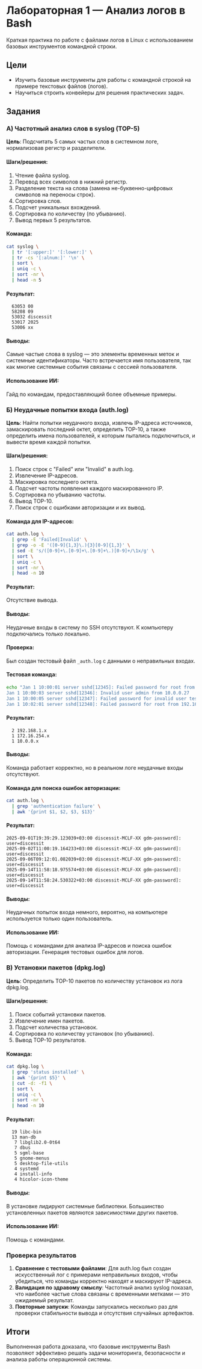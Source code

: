 # Лабораторная 1 — Анализ логов в Bash

Краткая практика по работе с файлами логов в Linux с использованием базовых инструментов командной строки.

## Цели

- Изучить базовые инструменты для работы с командной строкой на примере текстовых файлов (логов).
- Научиться строить конвейеры для решения практических задач.

## Задания

### А) Частотный анализ слов в syslog (TOP-5)

**Цель**: Подсчитать 5 самых частых слов в системном логе, нормализовав регистр и разделители.

#### Шаги/решения:

1. Чтение файла syslog.
2. Перевод всех символов в нижний регистр.
3. Разделение текста на слова (замена не-буквенно-цифровых символов на переносы строк).
4. Сортировка слов.
5. Подсчет уникальных вхождений.
6. Сортировка по количеству (по убыванию).
7. Вывод первых 5 результатов.

#### Команда:

```bash
cat syslog \
  | tr '[:upper:]' '[:lower:]' \
  | tr -cs '[:alnum:]' '\n' \
  | sort \
  | uniq -c \
  | sort -nr \
  | head -n 5
```

#### Результат:

```
  63053 00
  58208 09
  53032 discessit
  53017 2025
  53006 xx
```

#### Выводы:

Самые частые слова в syslog — это элементы временных меток и системные идентификаторы. Часто встречается имя пользователя, так как многие системные события связаны с сессией пользователя.

#### Использование ИИ:

Гайд по командам, предоставляющий более объемные примеры.

### Б) Неудачные попытки входа (auth.log)

**Цель**: Найти попытки неудачного входа, извлечь IP-адреса источников, замаскировать последний октет, определить TOP-10, а также определить имена пользователей, к которым пытались подключиться, и вывести время каждой попытки.

#### Шаги/решения:

1. Поиск строк с "Failed" или "Invalid" в auth.log.
2. Извлечение IP-адресов.
3. Маскировка последнего октета.
4. Подсчет частоты появления каждого маскированного IP.
5. Сортировка по убыванию частоты.
6. Вывод TOP-10.
7. Поиск строк с ошибками авторизации и их вывод.

#### Команда для IP-адресов:

```bash
cat auth.log \
  | grep -E 'Failed|Invalid' \
  | grep -o -E '([0-9]{1,3}\.){3}[0-9]{1,3}' \
  | sed -E 's/([0-9]+\.[0-9]+\.[0-9]+\.)[0-9]+/\1x/g' \
  | sort \
  | uniq -c \
  | sort -nr \
  | head -n 10
```

#### Результат:

Отсутствие вывода.

#### Выводы:

Неудачные входы в систему по SSH отсутствуют. К компьютеру подключались только локально.

#### Проверка:

Был создан тестовый файл `_auth.log` с данными о неправильных входах.

#### Тестовая команда:

```bash
echo "Jan 1 10:00:01 server sshd[12345]: Failed password for root from 192.168.1.15 port 22 ssh2
Jan 1 10:00:03 server sshd[12346]: Invalid user admin from 10.0.0.27
Jan 1 10:00:05 server sshd[12347]: Failed password for invalid user test from 172.16.254.3 port 22 ssh2
Jan 1 10:02:01 server sshd[12348]: Failed password for root from 192.168.1.15 port 22 ssh2" > test_auth.log
```

#### Результат:

```
  2 192.168.1.x
  1 172.16.254.x
  1 10.0.0.x
```

#### Выводы:

Команда работает корректно, но в реальном логе неудачные входы отсутствуют.

#### Команда для поиска ошибок авторизации:

```bash
cat auth.log \
  | grep 'authentication failure' \
  | awk '{print $1, $2, $3, $13}'
```

#### Результат:

```
2025-09-01T19:39:29.123039+03:00 discessit-MCLF-XX gdm-password]: user=discessit
2025-09-02T11:00:19.164233+03:00 discessit-MCLF-XX gdm-password]: user=discessit
2025-09-06T09:12:01.082039+03:00 discessit-MCLF-XX gdm-password]: user=discessit
2025-09-14T11:58:18.975574+03:00 discessit-MCLF-XX gdm-password]: user=discessit
2025-09-14T11:58:24.530322+03:00 discessit-MCLF-XX gdm-password]: user=discessit
```

#### Выводы:

Неудачных попыток входа немного, вероятно, на компьютере используется только один пользователь.

#### Использование ИИ:

Помощь с командами для анализа IP-адресов и поиска ошибок авторизации. Генерация тестовых ошибок для логов.

### В) Установки пакетов (dpkg.log)

**Цель**: Определить TOP-10 пакетов по количеству установок из лога dpkg.log.

#### Шаги/решения:

1. Поиск событий установки пакетов.
2. Извлечение имен пакетов.
3. Подсчет количества установок.
4. Сортировка по количеству установок (по убыванию).
5. Вывод TOP-10 результатов.

#### Команда:

```bash
cat dpkg.log \
  | grep 'status installed' \
  | awk '{print $5}' \
  | cut -d: -f1 \
  | sort \
  | uniq -c \
  | sort -nr \
  | head -n 10
```

#### Результат:

```
  19 libc-bin
  13 man-db
   7 libglib2.0-0t64
   7 dbus
   5 sgml-base
   5 gnome-menus
   5 desktop-file-utils
   4 systemd
   4 install-info
   4 hicolor-icon-theme
```

#### Выводы:

В установке лидируют системные библиотеки. Большинство установленных пакетов являются зависимостями других пакетов.

#### Использование ИИ:

Помощь с командами.

### Проверка результатов

1. **Сравнение с тестовыми файлами**: Для auth.log был создан искусственный лог с примерами неправильных входов, чтобы убедиться, что команды корректно находят и маскируют IP-адреса.
2. **Валидация по здравому смыслу**: Частотный анализ syslog показал, что наиболее частые слова связаны с временными метками — это ожидаемый результат.
3. **Повторные запуски**: Команды запускались несколько раз для проверки стабильности вывода и отсутствия случайных артефактов.

## Итоги

Выполненная работа доказала, что базовые инструменты Bash позволяют эффективно решать задачи мониторинга, безопасности и анализа работы операционной системы.
